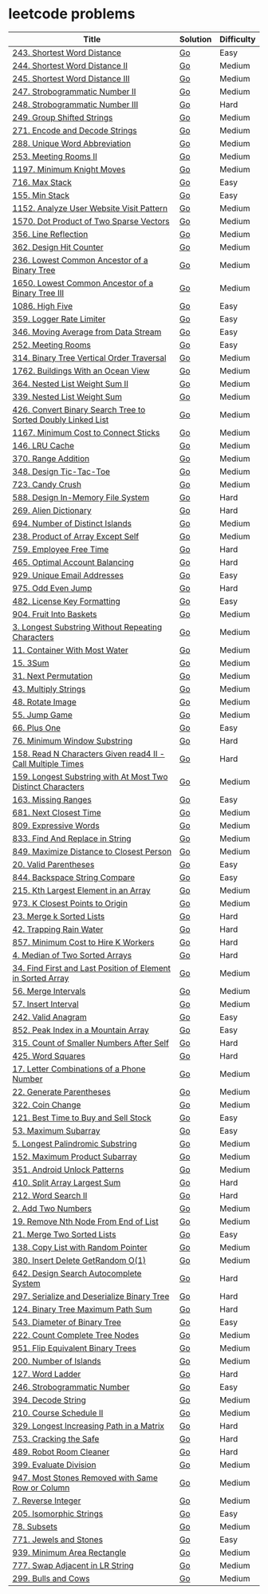 # leetcode problems

| Title                                                                                                                                                  | Solution                                                                                                           | Difficulty |
| ------------------------------------------------------------------------------------------------------------------------------------------------------ | ------------------------------------------------------------------------------------------------------------------ | ---------- |
| [243. Shortest Word Distance](https://leetcode.com/problems/shortest-word-distance/)                                                                   | [Go](https://github.com/lee-hen/leetcode/tree/main/golang/shortest_distance)                                       | Easy       |
| [244. Shortest Word Distance II](https://leetcode.com/problems/shortest-word-distance-ii/)                                                             | [Go](https://github.com/lee-hen/leetcode/tree/main/golang/shortest_distance2)                                      | Medium     |
| [245. Shortest Word Distance III](https://leetcode.com/problems/shortest-word-distance-iii/)                                                           | [Go](https://github.com/lee-hen/leetcode/tree/main/golang/shortest_distance3)                                      | Medium     |
| [247. Strobogrammatic Number II](https://leetcode.com/problems/strobogrammatic-number-ii/)                                                             | [Go](https://github.com/lee-hen/leetcode/tree/main/golang/strobogrammatic_number2)                                 | Medium     |
| [248. Strobogrammatic Number III](https://leetcode.com/problems/strobogrammatic-number-iii/)                                                           | [Go](https://github.com/lee-hen/leetcode/tree/main/golang/strobogrammatic_number3)                                 | Hard       |
| [249. Group Shifted Strings](https://leetcode.com/problems/group-shifted-strings/)                                                                     | [Go](https://github.com/lee-hen/leetcode/tree/main/golang/group_shifted_strings)                                   | Medium     |
| [271. Encode and Decode Strings](https://leetcode.com/problems/encode-and-decode-strings/)                                                             | [Go](https://github.com/lee-hen/leetcode/tree/main/golang/encode_and_decode_strings)                               | Medium     |
| [288. Unique Word Abbreviation](https://leetcode.com/problems/unique-word-abbreviation/)                                                               | [Go](https://github.com/lee-hen/leetcode/tree/main/golang/valid_word_abbr)                                         | Medium     |
| [253. Meeting Rooms II](https://leetcode.com/problems/meeting-rooms-ii/)                                                                               | [Go](https://github.com/lee-hen/leetcode/tree/main/golang/meeting_rooms)                                           | Medium     |
| [1197. Minimum Knight Moves](https://leetcode.com/problems/minimum-knight-moves/)                                                                      | [Go](https://github.com/lee-hen/leetcode/tree/main/golang/minimum_knight_moves)                                    | Medium     |
| [716. Max Stack](https://leetcode.com/problems/max-stack/)                                                                                             | [Go](https://github.com/lee-hen/leetcode/tree/main/golang/max_stack)                                               | Easy       |
| [155. Min Stack](https://leetcode.com/problems/min-stack/)                                                                                             | [Go](https://github.com/lee-hen/leetcode/tree/main/golang/min_stack)                                               | Easy       |
| [1152. Analyze User Website Visit Pattern](https://leetcode.com/problems/analyze-user-website-visit-pattern/)                                          | [Go](https://github.com/lee-hen/leetcode/tree/main/golang/analyze_user_website_visit_pattern)                      | Medium     |
| [1570. Dot Product of Two Sparse Vectors](https://leetcode.com/problems/dot-product-of-two-sparse-vectors/)                                            | [Go](https://github.com/lee-hen/leetcode/tree/main/golang/sparse_vector)                                           | Medium     |
| [356. Line Reflection](https://leetcode.com/problems/line-reflection/)                                                                                 | [Go](https://github.com/lee-hen/leetcode/tree/main/golang/line_reflection)                                         | Medium     |
| [362. Design Hit Counter](https://leetcode.com/problems/design-hit-counter/)                                                                           | [Go](https://github.com/lee-hen/leetcode/tree/main/golang/design_hit_counter)                                      | Medium     |
| [236. Lowest Common Ancestor of a Binary Tree](https://leetcode.com/problems/lowest-common-ancestor-of-a-binary-tree/)                                 | [Go](https://github.com/lee-hen/leetcode/tree/main/golang/lowest_common_ancestor_of_a_binary_tree)                 | Medium     |
| [1650. Lowest Common Ancestor of a Binary Tree III](https://leetcode.com/problems/lowest-common-ancestor-of-a-binary-tree-iii/)                        | [Go](https://github.com/lee-hen/leetcode/tree/main/golang/lowest_common_ancestor_of_a_binary_tree_III)             | Medium     |
| [1086. High Five](https://leetcode.com/problems/high-five/)                                                                                            | [Go](https://github.com/lee-hen/leetcode/tree/main/golang/high_five)                                               | Easy       |
| [359. Logger Rate Limiter](https://leetcode.com/problems/logger-rate-limiter/)                                                                         | [Go](https://github.com/lee-hen/leetcode/tree/main/golang/logger_rate_limiter)                                     | Easy       |
| [346. Moving Average from Data Stream](https://leetcode.com/problems/moving-average-from-data-stream/)                                                 | [Go](https://github.com/lee-hen/leetcode/tree/main/golang/moving_average_from_data_stream)                         | Easy       |
| [252. Meeting Rooms](https://leetcode.com/problems/meeting-rooms/)                                                                                     | [Go](https://github.com/lee-hen/leetcode/tree/main/golang/meeting-rooms)                                           | Easy       |
| [314. Binary Tree Vertical Order Traversal](https://leetcode.com/problems/binary-tree-vertical-order-traversal/)                                       | [Go](https://github.com/lee-hen/leetcode/tree/main/golang/binary_tree_vertical_order_traversal)                    | Medium     |
| [1762. Buildings With an Ocean View](https://leetcode.com/problems/buildings-with-an-ocean-view/)                                                      | [Go](https://github.com/lee-hen/leetcode/tree/main/golang/buildings_with_an_ocean_view)                            | Medium     |
| [364. Nested List Weight Sum II](https://leetcode.com/problems/nested-list-weight-sum-ii/)                                                             | [Go](https://github.com/lee-hen/leetcode/tree/main/golang/nested_list_weight_sum2)                                 | Medium     |
| [339. Nested List Weight Sum](https://leetcode.com/problems/nested-list-weight-sum/)                                                                   | [Go](https://github.com/lee-hen/leetcode/tree/main/golang/nested_list_weight_sum)                                  | Medium     |
| [426. Convert Binary Search Tree to Sorted Doubly Linked List](https://leetcode.com/problems/convert-binary-search-tree-to-sorted-doubly-linked-list/) | [Go](https://github.com/lee-hen/leetcode/tree/main/golang/convert_binary_search_tree_to_sorted_doubly_linked_list) | Medium     |
| [1167. Minimum Cost to Connect Sticks](https://leetcode.com/problems/minimum-cost-to-connect-sticks/)                                                  | [Go](https://github.com/lee-hen/leetcode/tree/main/golang/minimum_cost_to_connect_sticks)                          | Medium     |
| [146. LRU Cache](https://leetcode.com/problems/lru-cache/)                                                                                             | [Go](https://github.com/lee-hen/leetcode/tree/main/golang/LRU_cache)                                               | Medium     |
| [370. Range Addition](https://leetcode.com/problems/range-addition/)                                                                                   | [Go](https://github.com/lee-hen/leetcode/tree/main/golang/range_addition)                                          | Medium     |
| [348. Design Tic-Tac-Toe](https://leetcode.com/problems/design-tic-tac-toe/)                                                                           | [Go](https://github.com/lee-hen/leetcode/tree/main/golang/tic_tac_toe)                                             | Medium     |
| [723. Candy Crush](https://leetcode.com/problems/candy-crush/)                                                                                         | [Go](https://github.com/lee-hen/leetcode/tree/main/golang/candy_crush)                                             | Medium     |
| [588. Design In-Memory File System](https://leetcode.com/problems/design-in-memory-file-system/)                                                       | [Go](https://github.com/lee-hen/leetcode/tree/main/golang/design_in_memory_file_system)                            | Hard       |
| [269. Alien Dictionary](https://leetcode.com/problems/alien-dictionary/)                                                                               | [Go](https://github.com/lee-hen/leetcode/tree/main/golang/alien_dictionary)                                        | Hard       |
| [694. Number of Distinct Islands](https://leetcode.com/problems/number-of-distinct-islands/)                                                           | [Go](https://github.com/lee-hen/leetcode/tree/main/golang/number_of_distinct_islands)                              | Medium     |
| [238. Product of Array Except Self](https://leetcode.com/problems/product-of-array-except-self/)                                                       | [Go](https://github.com/lee-hen/leetcode/tree/main/golang/product_of_array_except_self)                            | Medium     |
| [759. Employee Free Time](https://leetcode.com/problems/employee-free-time/)                                                                           | [Go](https://github.com/lee-hen/leetcode/tree/main/golang/employee_free_time)                                      | Hard       |
| [465. Optimal Account Balancing](https://leetcode.com/problems/optimal-account-balancing/)                                                             | [Go](https://github.com/lee-hen/leetcode/tree/main/golang/optimal_account_balancing)                               | Hard       |
| [929. Unique Email Addresses](https://leetcode.com/problems/unique-email-addresses/)                                                                   | [Go](https://github.com/lee-hen/leetcode/tree/main/golang/unique_email_addresses)                                  | Easy       |
| [975. Odd Even Jump](https://leetcode.com/problems/odd-even-jump/)                                                                                     | [Go](https://github.com/lee-hen/leetcode/tree/main/golang/odd_even_jump)                                           | Hard       |
| [482. License Key Formatting](https://leetcode.com/problems/license-key-formatting/)                                                                   | [Go](https://github.com/lee-hen/leetcode/tree/main/golang/license_key_formatting)                                  | Easy       |
| [904. Fruit Into Baskets](https://leetcode.com/problems/fruit-into-baskets/)                                                                           | [Go](https://github.com/lee-hen/leetcode/tree/main/golang/fruit_into_baskets)                                      | Medium     |
| [3. Longest Substring Without Repeating Characters](https://leetcode.com/problems/longest-substring-without-repeating-characters/)                     | [Go](https://github.com/lee-hen/leetcode/tree/main/golang/longest_substring_without_repeating_characters)          | Medium     |
| [11. Container With Most Water](https://leetcode.com/problems/container-with-most-water/)                                                              | [Go](https://github.com/lee-hen/leetcode/tree/main/golang/container_with_most_water)                               | Medium     |
| [15. 3Sum](https://leetcode.com/problems/3sum/)                                                                                                        | [Go](https://github.com/lee-hen/leetcode/tree/main/golang/three_sum)                                               | Medium     |
| [31. Next Permutation](https://leetcode.com/problems/next-permutation/)                                                                                | [Go](https://github.com/lee-hen/leetcode/tree/main/golang/next_permutation)                                        | Medium     |
| [43. Multiply Strings](https://leetcode.com/problems/multiply-strings/)                                                                                | [Go](https://github.com/lee-hen/leetcode/tree/main/golang/multiply_strings)                                        | Medium     |
| [48. Rotate Image](https://leetcode.com/problems/rotate-image/)                                                                                        | [Go](https://github.com/lee-hen/leetcode/tree/main/golang/rotate_image)                                            | Medium     |
| [55. Jump Game](https://leetcode.com/problems/jump-game/)                                                                                              | [Go](https://github.com/lee-hen/leetcode/tree/main/golang/jump_game)                                               | Medium     |
| [66. Plus One](https://leetcode.com/problems/plus-one/)                                                                                                | [Go](https://github.com/lee-hen/leetcode/tree/main/golang/plus_one)                                                | Easy       |
| [76. Minimum Window Substring](https://leetcode.com/problems/minimum-window-substring/)                                                                | [Go](https://github.com/lee-hen/leetcode/tree/main/golang/minimum_window_substring)                                | Hard       |
| [158. Read N Characters Given read4 II - Call Multiple Times](https://leetcode.com/problems/read-n-characters-given-read4-ii-call-multiple-times/)     | [Go](https://github.com/lee-hen/leetcode/tree/main/golang/read)                                                    | Hard       |
| [159. Longest Substring with At Most Two Distinct Characters](https://leetcode.com/problems/longest-substring-with-at-most-two-distinct-characters/)   | [Go](https://github.com/lee-hen/leetcode/tree/main/golang/longest_substring_with_at_most_two_distinct_characters)  | Medium     |
| [163. Missing Ranges](https://leetcode.com/problems/missing-ranges/)                                                                                   | [Go](https://github.com/lee-hen/leetcode/tree/main/golang/missing_ranges)                                          | Easy       |
| [681. Next Closest Time](https://leetcode.com/problems/next-closest-time/)                                                                             | [Go](https://github.com/lee-hen/leetcode/tree/main/golang/next_closest_time)                                       | Medium     |
| [809. Expressive Words](https://leetcode.com/problems/expressive-words/)                                                                               | [Go](https://github.com/lee-hen/leetcode/tree/main/golang/expressive_words)                                        | Medium     |
| [833. Find And Replace in String](https://leetcode.com/problems/find-and-replace-in-string/)                                                           | [Go](https://github.com/lee-hen/leetcode/tree/main/golang/find_and_replace_in_string)                              | Medium     |
| [849. Maximize Distance to Closest Person](https://leetcode.com/problems/maximize-distance-to-closest-person/)                                         | [Go](https://github.com/lee-hen/leetcode/tree/main/golang/maximize_distance_to_closest_person)                     | Medium     |
| [20. Valid Parentheses](https://leetcode.com/problems/valid-parentheses/)                                                                              | [Go](https://github.com/lee-hen/leetcode/tree/main/golang/valid_parentheses)                                       | Easy       |
| [844. Backspace String Compare](https://leetcode.com/problems/backspace-string-compare/)                                                               | [Go](https://github.com/lee-hen/leetcode/tree/main/golang/backspace_string_compare)                                | Easy       |
| [215. Kth Largest Element in an Array](https://leetcode.com/problems/kth-largest-element-in-an-array/)                                                 | [Go](https://github.com/lee-hen/leetcode/tree/main/golang/kth_largest_element_in_an_array)                         | Medium     |
| [973. K Closest Points to Origin](https://leetcode.com/problems/k-closest-points-to-origin/)                                                           | [Go](https://github.com/lee-hen/leetcode/tree/main/golang/k_closest_points_to_origin)                              | Medium     |
| [23. Merge k Sorted Lists](https://leetcode.com/problems/merge-k-sorted-lists/)                                                                        | [Go](https://github.com/lee-hen/leetcode/tree/main/golang/merge_k_sorted_lists)                                    | Hard       |
| [42. Trapping Rain Water](https://leetcode.com/problems/trapping-rain-water/)                                                                          | [Go](https://github.com/lee-hen/leetcode/tree/main/golang/trapping_rain_water)                                     | Hard       |
| [857. Minimum Cost to Hire K Workers](https://leetcode.com/problems/minimum-cost-to-hire-k-workers/)                                                   | [Go](https://github.com/lee-hen/leetcode/tree/main/golang/minimum_cost_to_hire_k_workers)                          | Hard       |
| [4. Median of Two Sorted Arrays](https://leetcode.com/problems/median-of-two-sorted-arrays/)                                                           | [Go](https://github.com/lee-hen/leetcode/tree/main/golang/median_of_two_sorted_arrays)                             | Hard       |
| [34. Find First and Last Position of Element in Sorted Array](https://leetcode.com/problems/find-first-and-last-position-of-element-in-sorted-array/)  | [Go](https://github.com/lee-hen/leetcode/tree/main/golang/find_first_and_last_position_of_element_in_sorted_array) | Medium     |
| [56. Merge Intervals](https://leetcode.com/problems/merge-intervals/)                                                                                  | [Go](https://github.com/lee-hen/leetcode/tree/main/golang/merge_intervals)                                         | Medium     |
| [57. Insert Interval](https://leetcode.com/problems/insert-interval/)                                                                                  | [Go](https://github.com/lee-hen/leetcode/tree/main/golang/insert_interval)                                         | Medium     |
| [242. Valid Anagram](https://leetcode.com/problems/valid-anagram/)                                                                                     | [Go](https://github.com/lee-hen/leetcode/tree/main/golang/valid_anagram)                                           | Easy       |
| [852. Peak Index in a Mountain Array](https://leetcode.com/problems/peak-index-in-a-mountain-array/)                                                   | [Go](https://github.com/lee-hen/leetcode/tree/main/golang/peak_index_in_a_mountain_array)                          | Easy       |
| [315. Count of Smaller Numbers After Self](https://leetcode.com/problems/count-of-smaller-numbers-after-self/)                                         | [Go](https://github.com/lee-hen/leetcode/tree/main/golang/count_of_smaller_numbers_after_self)                     | Hard       |
| [425. Word Squares](https://leetcode.com/problems/word-squares/)                                                                                       | [Go](https://github.com/lee-hen/leetcode/tree/main/golang/word_squares)                                            | Hard       |
| [17. Letter Combinations of a Phone Number](https://leetcode.com/problems/letter-combinations-of-a-phone-number/)                                      | [Go](https://github.com/lee-hen/leetcode/tree/main/golang/letter_combinations_of_a_phone_number)                   | Medium     |
| [22. Generate Parentheses](https://leetcode.com/problems/generate-parentheses/)                                                                        | [Go](https://github.com/lee-hen/leetcode/tree/main/golang/generate_parentheses)                                    | Medium     |
| [322. Coin Change](https://leetcode.com/problems/coin-change/)                                                                                         | [Go](https://github.com/lee-hen/leetcode/tree/main/golang/coin_change)                                             | Medium     |
| [121. Best Time to Buy and Sell Stock](https://leetcode.com/problems/best-time-to-buy-and-sell-stock/)                                                 | [Go](https://github.com/lee-hen/leetcode/tree/main/golang/best_time_to_buy_and_sell_stock)                         | Easy       |
| [53. Maximum Subarray](https://leetcode.com/problems/maximum-subarray/)                                                                                | [Go](https://github.com/lee-hen/leetcode/tree/main/golang/maximum_subarray)                                        | Easy       |
| [5. Longest Palindromic Substring](https://leetcode.com/problems/longest-palindromic-substring/)                                                       | [Go](https://github.com/lee-hen/leetcode/tree/main/golang/longest_palindromic_substring)                           | Medium     |
| [152. Maximum Product Subarray](https://leetcode.com/problems/maximum-product-subarray/)                                                               | [Go](https://github.com/lee-hen/leetcode/tree/main/golang/max_product)                                             | Medium     |
| [351. Android Unlock Patterns](https://leetcode.com/problems/android-unlock-patterns/)                                                                 | [Go](https://github.com/lee-hen/leetcode/tree/main/golang/android_unlock_patterns)                                 | Medium     |
| [410. Split Array Largest Sum](https://leetcode.com/problems/split-array-largest-sum/)                                                                 | [Go](https://github.com/lee-hen/leetcode/tree/main/golang/split_array_largest_sum)                                 | Hard       |
| [212. Word Search II](https://leetcode.com/problems/word-search-ii/)                                                                                   | [Go](https://github.com/lee-hen/leetcode/tree/main/golang/word_search2)                                            | Hard       |
| [2. Add Two Numbers](https://leetcode.com/problems/add-two-numbers/)                                                                                   | [Go](https://github.com/lee-hen/leetcode/tree/main/golang/add_two_numbers)                                         | Medium     |
| [19. Remove Nth Node From End of List](https://leetcode.com/problems/remove-nth-node-from-end-of-list/)                                                | [Go](https://github.com/lee-hen/leetcode/tree/main/golang/remove_nth_node_from_end_of_list)                        | Medium     |
| [21. Merge Two Sorted Lists](https://leetcode.com/problems/merge-two-sorted-lists/)                                                                    | [Go](https://github.com/lee-hen/leetcode/tree/main/golang/merge_two_sorted_lists)                                  | Easy       |
| [138. Copy List with Random Pointer](https://leetcode.com/problems/copy-list-with-random-pointer/)                                                     | [Go](https://github.com/lee-hen/leetcode/tree/main/golang/copy_list_with_random_pointer)                           | Medium     |
| [380. Insert Delete GetRandom O(1)](https://leetcode.com/problems/insert-delete-getrandom-o1/)                                                         | [Go](https://github.com/lee-hen/leetcode/tree/main/golang/insert_delete_get_random)                                | Medium     |
| [642. Design Search Autocomplete System](https://leetcode.com/problems/design-search-autocomplete-system/)                                             | [Go](https://github.com/lee-hen/leetcode/tree/main/golang/design_search_autocomplete_system)                       | Hard       |
| [297. Serialize and Deserialize Binary Tree](https://leetcode.com/problems/serialize-and-deserialize-binary-tree/)                                     | [Go](https://github.com/lee-hen/leetcode/tree/main/golang/serialize_and_deserialize_binary_tree)                   | Hard       |
| [124. Binary Tree Maximum Path Sum](https://leetcode.com/problems/binary-tree-maximum-path-sum/)                                                       | [Go](https://github.com/lee-hen/leetcode/tree/main/golang/binary_tree_maximum_path_sum)                            | Hard       |
| [543. Diameter of Binary Tree](https://leetcode.com/problems/diameter-of-binary-tree/)                                                                 | [Go](https://github.com/lee-hen/leetcode/tree/main/golang/diameter_of_binary_tree)                                 | Easy       |
| [222. Count Complete Tree Nodes](https://leetcode.com/problems/count-complete-tree-nodes/)                                                             | [Go](https://github.com/lee-hen/leetcode/tree/main/golang/count_complete_tree_nodes)                               | Medium     |
| [951. Flip Equivalent Binary Trees](https://leetcode.com/problems/flip-equivalent-binary-trees/)                                                       | [Go](https://github.com/lee-hen/leetcode/tree/main/golang/flip_equivalent_binary_trees)                            | Medium     |
| [200. Number of Islands](https://leetcode.com/problems/number-of-islands/)                                                                             | [Go](https://github.com/lee-hen/leetcode/tree/main/golang/number_of_islands)                                       | Medium     |
| [127. Word Ladder](https://leetcode.com/problems/word-ladder/)                                                                                         | [Go](https://github.com/lee-hen/leetcode/tree/main/golang/word_ladder)                                             | Hard       |
| [246. Strobogrammatic Number](https://leetcode.com/problems/strobogrammatic-number/)                                                                   | [Go](https://github.com/lee-hen/leetcode/tree/main/golang/strobogrammatic_number)                                  | Easy       |
| [394. Decode String](https://leetcode.com/problems/decode-string/)                                                                                     | [Go](https://github.com/lee-hen/leetcode/tree/main/golang/decode_string)                                           | Medium     |
| [210. Course Schedule II](https://leetcode.com/problems/course-schedule-ii/)                                                                           | [Go](https://github.com/lee-hen/leetcode/tree/main/golang/course_schedule2)                                        | Medium     |
| [329. Longest Increasing Path in a Matrix](https://leetcode.com/problems/longest-increasing-path-in-a-matrix/)                                         | [Go](https://github.com/lee-hen/leetcode/tree/main/golang/longest_increasing_path)                                 | Hard       |
| [753. Cracking the Safe](https://leetcode.com/problems/cracking-the-safe/)                                                                             | [Go](https://github.com/lee-hen/leetcode/tree/main/golang/cracking_the_safe)                                       | Hard       |
| [489. Robot Room Cleaner](https://leetcode.com/problems/robot-room-cleaner/)                                                                           | [Go](https://github.com/lee-hen/leetcode/tree/main/golang/robot_room_cleaner)                                      | Hard       |
| [399. Evaluate Division](https://leetcode.com/problems/evaluate-division/)                                                                             | [Go](https://github.com/lee-hen/leetcode/tree/main/golang/evaluate_division)                                       | Medium     |
| [947. Most Stones Removed with Same Row or Column](https://leetcode.com/problems/most-stones-removed-with-same-row-or-column/)                         | [Go](https://github.com/lee-hen/leetcode/tree/main/golang/most_stones_removed_with_same_row_or_column)             | Medium     |
| [7. Reverse Integer](https://leetcode.com/problems/reverse-integer/)                                                                                   | [Go](https://github.com/lee-hen/leetcode/tree/main/golang/reverse_integer)                                         | Medium     |
| [205. Isomorphic Strings](https://leetcode.com/problems/isomorphic-strings/)                                                                           | [Go](https://github.com/lee-hen/leetcode/tree/main/golang/isomorphic_strings)                                      | Easy       |
| [78. Subsets](https://leetcode.com/problems/subsets/)                                                                                                  | [Go](https://github.com/lee-hen/leetcode/tree/main/golang/subsets)                                                 | Medium     |
| [771. Jewels and Stones](https://leetcode.com/problems/jewels-and-stones/)                                                                             | [Go](https://github.com/lee-hen/leetcode/tree/main/golang/jewels_and_stones)                                       | Easy       |
| [939. Minimum Area Rectangle](https://leetcode.com/problems/minimum-area-rectangle/)                                                                   | [Go](https://github.com/lee-hen/leetcode/tree/main/golang/minimum_area_rectangle)                                  | Medium     |
| [777. Swap Adjacent in LR String](https://leetcode.com/problems/swap-adjacent-in-lr-string/)                                                           | [Go](https://github.com/lee-hen/leetcode/tree/main/golang/swap_adjacent_in_lr_string)                              | Medium     |
| [299. Bulls and Cows](https://leetcode.com/problems/bulls-and-cows/)                                                                                   | [Go](https://github.com/lee-hen/leetcode/tree/main/golang/bulls_and_cows)                                          | Medium     |
